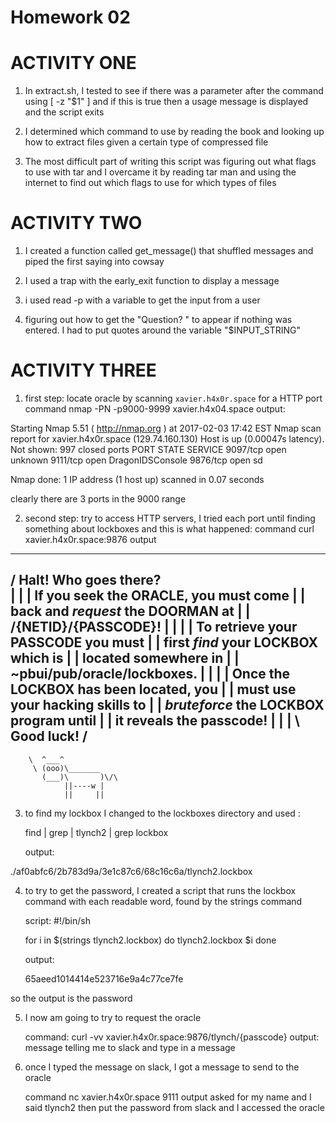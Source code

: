 Homework 02
===========

ACTIVITY ONE
==============
1) In extract.sh, I tested to see if there was a parameter after the command using [ -z "$1" ] and if this is true then a usage message is displayed and the script exits

2) I determined which command to use by reading the book and looking up how to extract files given a certain type of compressed file

3) The most difficult part of writing this script was figuring out what flags to use with tar and I overcame it by reading tar man and using the internet to find out which flags to use for which types of files

ACTIVITY TWO
==============
1) I created a function called get_message() that shuffled messages and piped the first saying into cowsay

2) I used a trap with the early_exit function to display a message

3) i used read -p with a variable to get the input from a user

4) figuring out how to get the "Question? " to appear if nothing was entered.  I had to put quotes around the variable "$INPUT_STRING"

ACTIVITY THREE
================
1) first step: locate oracle by scanning `xavier.h4x0r.space` for a HTTP port
    command
      nmap -PN -p9000-9999 xavier.h4x04.space
    output:

Starting Nmap 5.51 ( http://nmap.org ) at 2017-02-03 17:42 EST
Nmap scan report for xavier.h4x0r.space (129.74.160.130)
Host is up (0.00047s latency).
Not shown: 997 closed ports
PORT     STATE SERVICE
9097/tcp open  unknown
9111/tcp open  DragonIDSConsole
9876/tcp open  sd

Nmap done: 1 IP address (1 host up) scanned in 0.07 seconds

clearly there are 3 ports in the 9000 range

2) second step: try to access HTTP servers, I tried each port until finding something about lockboxes and this is what happened:
    command
      curl xavier.h4x0r.space:9876
    output


 ________________________________________ 
/ Halt! Who goes there?                  \
|                                        |
| If you seek the ORACLE, you must come  |
| back and _request_ the DOORMAN at      |
| /{NETID}/{PASSCODE}!                   |
|                                        |
| To retrieve your PASSCODE you must     |
| first _find_ your LOCKBOX which is     |
| located somewhere in                   |
| ~pbui/pub/oracle/lockboxes.            |
|                                        |
| Once the LOCKBOX has been located, you |
| must use your hacking skills to        |
| _bruteforce_ the LOCKBOX program until |
| it reveals the passcode!               |
|                                        |
\ Good luck!                             /
 ---------------------------------------- 
        \  ^___^
         \ (ooo)\_______
           (___)\       )\/\
                ||----w |
                ||     ||

3) to find my lockbox I changed to the lockboxes directory and used :

    find | grep | tlynch2 | grep lockbox

    output:
      
./af0abfc6/2b783d9a/3e1c87c6/68c16c6a/tlynch2.lockbox

4)
    to try to get the password, I created a script that runs the lockbox command with each readable word, found by the strings command

    script:
      #!/bin/sh
      
      for i in $(strings tlynch2.lockbox)
      do
        tlynch2.lockbox $i
      done

    output:
      
      65aeed1014414e523716e9a4c77ce7fe

so the output is the password

5) I now am going to try to request the oracle
    
    command:
        curl -vv xavier.h4x0r.space:9876/tlynch/{passcode}
    output:
        message telling me to slack and type in a message

6) once I typed the message on slack, I got a message to send to the oracle

    command
        nc xavier.h4x0r.space 9111
    output
        asked for my name and I said tlynch2 then put the password from slack and I accessed the oracle


    
